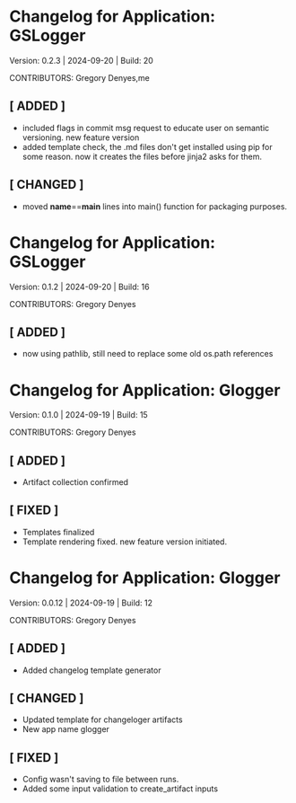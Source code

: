 # Changelog for Application: GSLogger

Version: 0.2.3 | 2024-09-20 | Build: 20

CONTRIBUTORS: Gregory Denyes,me

## [ ADDED ]

   * included flags in commit msg request to educate user on semantic versioning. new feature version
   * added template check, the .md files don't get installed using pip for some reason. now it creates the files before jinja2 asks for them.

## [ CHANGED ]
   * moved __name__==__main__ lines into main() function for packaging purposes.

# Changelog for Application: GSLogger

Version: 0.1.2 | 2024-09-20 | Build: 16

CONTRIBUTORS: Gregory Denyes

## [ ADDED ]

   * now using pathlib, still need to replace some old os.path references

# Changelog for Application: Glogger

Version: 0.1.0 | 2024-09-19 | Build: 15

CONTRIBUTORS: Gregory Denyes

## [ ADDED ]

   * Artifact collection confirmed

## [ FIXED ]

   * Templates finalized
   * Template rendering fixed. new feature version initiated.

# Changelog for Application: Glogger

Version: 0.0.12 | 2024-09-19 | Build: 12

CONTRIBUTORS: Gregory Denyes

## [ ADDED ]

   * Added changelog template generator

## [ CHANGED ]

   * Updated template for changeloger artifacts
   * New app name glogger

## [ FIXED ]

   * Config wasn't saving to file between runs.
   * Added some input validation to create_artifact inputs
